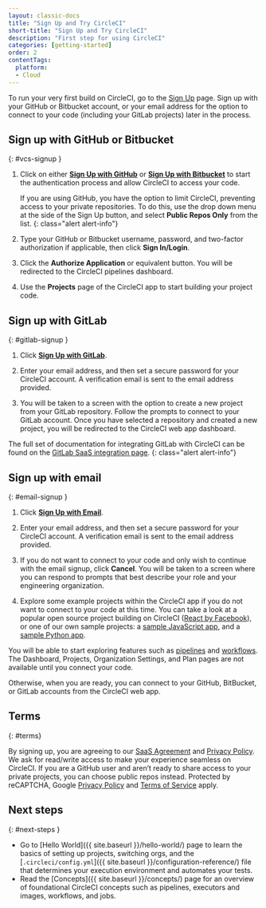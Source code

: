 ```yaml
---
layout: classic-docs
title: "Sign Up and Try CircleCI"
short-title: "Sign Up and Try CircleCI"
description: "First step for using CircleCI"
categories: [getting-started]
order: 2
contentTags: 
  platform:
  - Cloud
---
```


To run your very first build on CircleCI, go to the [Sign Up](https://circleci.com/signup/) page. Sign up with your GitHub or Bitbucket account, or your email address for the option to connect to your code (including your GitLab projects) later in the process.

## Sign up with GitHub or Bitbucket
{: #vcs-signup }

1. Click on either [**Sign Up with GitHub**](https://circleci.com/auth/vcs-connect?connection=Github) or [**Sign Up with Bitbucket**](https://circleci.com/auth/vcs-connect?connection=Bitbucket) to start the authentication process and allow CircleCI to access your code.   

    If you are using GitHub, you have the option to limit CircleCI, preventing access to your private repositories. To do this, use the drop down menu at the side of the Sign Up button, and select **Public Repos Only** from the list.
    {: class="alert alert-info"}  

2. Type your GitHub or Bitbucket username, password, and two-factor authorization if applicable, then click **Sign In/Login**.

3. Click the **Authorize Application** or equivalent button. You will be redirected to the CircleCI pipelines dashboard.

4. Use the **Projects** page of the CircleCI app to start building your project code.

## Sign up with GitLab
{: #gitlab-signup }

1. Click [**Sign Up with GitLab**](https://circleci.com/auth/signup/).

2. Enter your email address, and then set a secure password for your CircleCI account. A verification email is sent to the email address provided.

3. You will be taken to a screen with the option to create a new project from your GitLab repository. Follow the prompts to connect to your GitLab account. Once you have selected a repository and created a new project, you will be redirected to the CircleCI web app dashboard.

The full set of documentation for integrating GitLab with CircleCI can be found on the [GitLab SaaS integration page]({{site.baseurl}}/gitlab-integration).
{: class="alert alert-info"}

## Sign up with email
{: #email-signup }

1. Click [**Sign Up with Email**](https://circleci.com/auth/signup/).

2. Enter your email address, and then set a secure password for your CircleCI account. A verification email is sent to the email address provided.

3. If you do not want to connect to your code and only wish to continue with the email signup, click **Cancel**. You will be taken to a screen where you can respond to prompts that best describe your role and your engineering organization.

4. Explore some example projects within the CircleCI app if you do not want to connect to your code at this time. You can take a look at a popular open source project building on CircleCI ([React by Facebook](https://app.circleci.com/pipelines/github/facebook/react)), or one of our own sample projects: a [sample JavaScript app](https://app.circleci.com/pipelines/github/CircleCI-Public/sample-javascript-cfd/), and a [sample Python app](https://app.circleci.com/pipelines/github/CircleCI-Public/sample-python-cfd/).   

You will be able to start exploring features such as [pipelines]({{site.baseurl}}/pipelines/) and [workflows]({{site.baseurl}}/workflows). The Dashboard, Projects, Organization Settings, and Plan pages are not available until you connect your code.  

Otherwise, when you are ready, you can connect to your GitHub, BitBucket, or GitLab accounts from the CircleCI web app.  

## Terms
{: #terms}

By signing up, you are agreeing to our [SaaS Agreement](https://circleci.com/terms-of-service/) and [Privacy Policy](https://circleci.com/privacy/). We ask for read/write access to make your experience seamless on CircleCI. If you are a GitHub user and aren’t ready to share access to your private projects, you can choose public repos instead. Protected by reCAPTCHA, Google [Privacy Policy](https://policies.google.com/privacy?hl=en) and [Terms of Service](https://policies.google.com/terms?hl=en) apply.

## Next steps
{: #next-steps }

- Go to [Hello World]({{ site.baseurl }}/hello-world/) page to learn the basics of setting up projects, switching orgs, and the [`.circleci/config.yml`]({{ site.baseurl }}/configuration-reference/) file that determines your execution environment and automates your tests.
- Read the [Concepts]({{ site.baseurl }}/concepts/) page for an overview of foundational CircleCI concepts such as pipelines, executors and images, workflows, and jobs.
